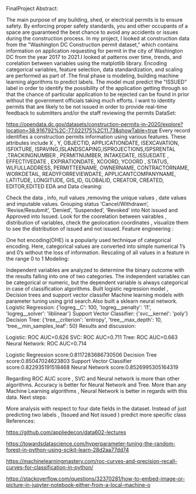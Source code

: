 FinalProject
Abstract:

The main purpose of any building, shed, or electrical permits is to ensure safety. By enforcing proper safety standards, you and other occupants of a space are guaranteed the best chance to avoid any accidents or issues during the construction process. In my project, I looked at construction data from the "Washington DC Construction permit dataset," which contains information on application requesting for permit in the city of Washington DC from the year 2017 to 2021.I looked at patterns over time, trends, and corelation between variables using the matplotlib library. Encoding categorical variables, feature selection, data standardization, and scaling are performed as part of .The final phase is modeling, building machine learning algorithms to predict labels. The model must predict the "ISSUED" label in order to identify the possibility of the application getting through so that the chance of particular application to be rejected can be found in prior without the government officials taking much efforts. I want to identity permits that are likely to be not issued in order to provide real-time feedback to submitters and/or the staff reviewing the permits
DataSet:

https://opendata.dc.gov/datasets/construction-permits-in-2020/explore?location=38.916792%2C-77.022175%2C11.73&showTable=true Every record identifies a construction permits information using various features. These attributes include X , Y, OBJECTID, APPLICATIONDATE, ISEXCAVATION, ISFIXTURE, ISPAVING,ISLANDSCAPING,ISPROJECTIONS,ISPSRENTAL ,TRACKINGNUMBER , PERMITNUMBER, INTAKEDATE, ISSUEDATE , EFFECTIVEDATE , EXPIRATIONDATE, XCOORD, YCOORD , STATUS, WLFULLADDRESS, PERMITTEENAME, OWNERNAME, CONTRACTORNAME, WORKDETAIL, READYFORREVIEWDATE, APPLICANTCOMPANYNAME, LATITUDE, LONGITUDE, GIS_ID, GLOBALID, CREATOR, CREATED, EDITOR,EDITED
EDA and Data cleaning:

Check the data , info, null values ,removing the unique values , date values and imputable values. Grouping status ‘Cancel/Withdrawn’, ‘Revise/Resubmit’, ‘Denied’, ’Suspended’, ‘Revoked’ into Not issued and Approved into Issued. Look for the coorelation between vairables , distribution of variables, check the geolocation coordinates , visualize them to see the distribution of issued and not issued.
Feature engineering :

One hot encoding(OHE) is a popularly used technique of categorical encoding. Here, categorical values are converted into simple numerical 1’s and 0’s without the loss of information.
Rescaling of all values in a feature in the range 0 to 1
Modeling:

Independent variables are analyzed to determine the binary outcome with the results falling into one of two categories. The independent variables can be categorical or numeric, but the dependent variable is always categorical in case of classification algorithms. Built logistic regression model , Decision trees and support vector classifer Machine learning models with parameter tuning using grid search.Also built a sklearn neural network. Logistic Regression: {'logreg__C': 100, 'logreg__penalty': 'l1', 'logreg__solver': 'liblinear'} Support Vector Classifier: {'svc__kernel': 'poly'} Decision Tree: {'tree__criterion': 'entropy', 'tree__max_depth': 10, 'tree__min_samples_leaf': 50}
Results and discussion:

Logistic: ROC AUC=0.626 SVC: ROC AUC=0.711 Tree: ROC AUC=0.663 Neural Network: ROC AUC=0.714

Logistic Regression score:0.8117283686730506 Decision Tree score:0.85047024623803 Support Vector Classifier score:0.822935191518468 Neural Network score:0.8526995305164319

Regarding ROC AUC score , SVC and Neural network is more than other algorithms. Accuracy is better for Neural Network and Tree. More than any Machine Learning algorithms , Neural Network is better in regards with this data.
Next steps:

More analysis with respect to four date fields in the dataset.
Instead of just predicting two labels , (Issued and Not issued ) predict more specific class
References:

https://github.com/appliedecon/data602-lectures

https://towardsdatascience.com/hyperparameter-tuning-the-random-forest-in-python-using-scikit-learn-28d2aa77dd74

https://machinelearningmastery.com/roc-curves-and-precision-recall-curves-for-classification-in-python/

https://stackoverflow.com/questions/32370281/how-to-embed-image-or-picture-in-jupyter-notebook-either-from-a-local-machine-o

